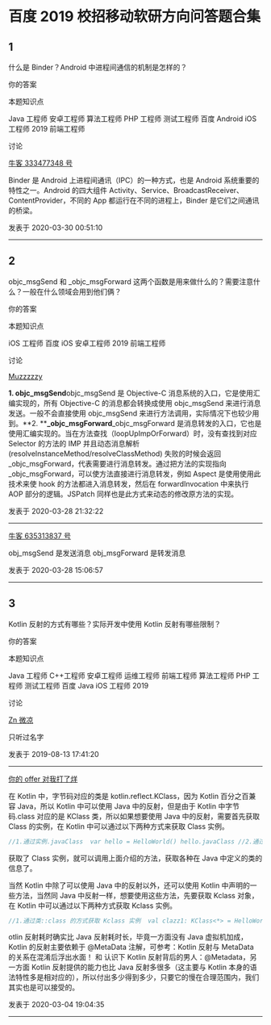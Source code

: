 # 百度 2019 校招移动软研方向问答题合集

## 1

什么是 Binder？Android 中进程间通信的机制是怎样的？

你的答案

本题知识点

Java 工程师 安卓工程师 算法工程师 PHP 工程师 测试工程师 百度 Android iOS 工程师 2019 前端工程师

讨论

[牛客 333477348 号](https://www.nowcoder.com/profile/333477348)

Binder 是 Android 上进程间通讯（IPC）的一种方式，也是 Android 系统重要的特性之一。Android 的四大组件 Activity、Service、BroadcastReceiver、ContentProvider，不同的 App 都运行在不同的进程上，Binder 是它们之间通讯的桥梁。

发表于 2020-03-30 00:51:10

* * *

## 2

objc_msgSend 和 _objc_msgForward 这两个函数是用来做什么的？需要注意什么？一般在什么领域会用到他们俩？

你的答案

本题知识点

iOS 工程师 百度 iOS 安卓工程师 2019 前端工程师

讨论

[Muzzzzzy](https://www.nowcoder.com/profile/9952965)

**1\. objc_msgSend**objc_msgSend 是 Objective-C 消息系统的入口，它是使用汇编实现的，所有 Objective-C 的消息都会转换成使用 objc_msgSend 来进行消息发送。一般不会直接使用 objc_msgSend 来进行方法调用，实际情况下也较少用到。**2. ****_objc_msgForward**_objc_msgForward 是消息转发的入口，它也是使用汇编实现的。当在方法查找（loopUpImpOrForward）时，没有查找到对应 Selector 的方法的 IMP 并且动态消息解析 (resolveInstanceMethod/resolveClassMethod) 失败的时候会返回 _objc_msgForward，代表需要进行消息转发。通过把方法的实现指向 _objc_msgForward，可以使方法直接进行消息转发，例如 Aspect 是使用使用此技术来使 hook 的方法都进入消息转发，然后在 forwardInvocation 中来执行 AOP 部分的逻辑。JSPatch 同样也是此方式来动态的修改原方法的实现。

发表于 2020-03-28 21:32:22

* * *

[牛客 635313837 号](https://www.nowcoder.com/profile/635313837)

obj_msgSend 是发送消息 obj_msgForward 是转发消息 

发表于 2020-03-28 15:06:57

* * *

## 3

Kotlin 反射的方式有哪些？实际开发中使用 Kotlin 反射有哪些限制？

你的答案

本题知识点

Java 工程师 C++工程师 安卓工程师 运维工程师 前端工程师 算法工程师 PHP 工程师 测试工程师 百度 Java iOS 工程师 2019

讨论

[Zn 微凉](https://www.nowcoder.com/profile/6020390)

只听过名字

发表于 2019-08-13 17:41:20

* * *

[你的 offer 对我打了烊](https://www.nowcoder.com/profile/598309941)

在 Kotlin 中，字节码对应的类是 kotlin.reflect.KClass，因为 Kotlin 百分之百兼容 Java，所以 Kotlin 中可以使用 Java 中的反射，但是由于 Kotlin 中字节码.class 对应的是 KClass 类，所以如果想要使用 Java 中的反射，需要首先获取 Class 的实例，在 Kotlin 中可以通过以下两种方式来获取 Class 实例。

```cpp
//1.通过实例.javaClass  var hello = HelloWorld() hello.javaClass //2.通过类 Kclass 类的.java 属性 HelloWorld::class.java 
```

获取了 Class 实例，就可以调用上面介绍的方法，获取各种在 Java 中定义的类的信息了。

当然 Kotlin 中除了可以使用 Java 中的反射以外，还可以使用 Kotlin 中声明的一些方法，当然同 Java 中反射一样，想要使用这些方法，先要获取 Kclass 对象，在 Kotlin 中可以通过以下两种方式获取 Kclass 实例。

```cpp
//1.通过类::class 的方式获取 Kclass 实例  val clazz1: KClass<*> = HelloWorld::class //2.通过实例.javaClass.kotlin 获取 Kclass 实例 var hello = HelloWorld() val clazz2 = hello.javaClass.kotlin
```

otlin 反射耗时确实比 Java 反射耗时长，毕竟一方面没有 Java 虚拟机加成，Kotlin 的反射主要依赖于 @MetaData 注解，可参考：Kotlin 反射与 MetaData 的关系在混淆后浮出水面！ 和 认识下 Kotlin 反射背后的男人：@Metadata，另一方面 Kotlin 反射提供的能力也比 Java 反射多很多（这主要与 Kotlin 本身的语法特性多是相对应的），所以付出多少得到多少，只要它的慢在合理范围内，我们其实也是可以接受的。

发表于 2020-03-04 19:04:35

* * *